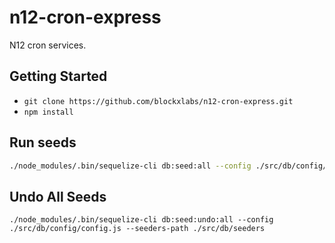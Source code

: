 # n12-cron-express
N12 cron services. 


## Getting Started

- `git clone https://github.com/blockxlabs/n12-cron-express.git`
- `npm install`

## Run seeds
```bash
./node_modules/.bin/sequelize-cli db:seed:all --config ./src/db/config/config.js --seeders-path ./src/db/seeders
```

## Undo All Seeds
```
./node_modules/.bin/sequelize-cli db:seed:undo:all --config ./src/db/config/config.js --seeders-path ./src/db/seeders
```

